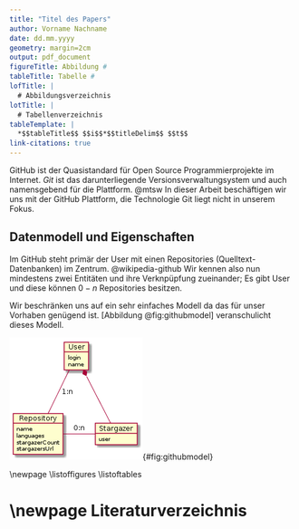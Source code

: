 ```yaml
---
title: "Titel des Papers"
author: Vorname Nachname
date: dd.mm.yyyy
geometry: margin=2cm
output: pdf_document
figureTitle: Abbildung #
tableTitle: Tabelle #
lofTitle: |
  # Abbildungsverzeichnis
lotTitle: |
  # Tabellenverzeichnis
tableTemplate: |
  *$$tableTitle$$ $$i$$*$$titleDelim$$ $$t$$
link-citations: true
---
```


GitHub ist der Quasistandard für Open Source Programmierprojekte im Internet. _Git_ ist das darunterliegende Versionsverwaltungsystem und auch namensgebend für die Plattform. @mtsw In dieser Arbeit beschäftigen wir uns mit der GitHub Plattform, die Technologie Git liegt nicht in unserem Fokus.

## Datenmodell und Eigenschaften
Im GitHub steht primär der User mit einen Repositories (Quelltext-Datenbanken) im Zentrum. @wikipedia-github Wir kennen also nun mindestens zwei Entitäten und ihre Verknpüpfung zueinander; Es gibt User und diese können $0-n$ Repositories besitzen.

Wir beschränken uns auf ein sehr einfaches Modell da das für unser Vorhaben genügend ist. [Abbildung @fig:githubmodel] veranschulicht dieses Modell.

![GitHub Model](./res/img/github-model.png){#fig:githubmodel}

\newpage
\listoffigures
\listoftables

\newpage
Literaturverzeichnis
=====================
